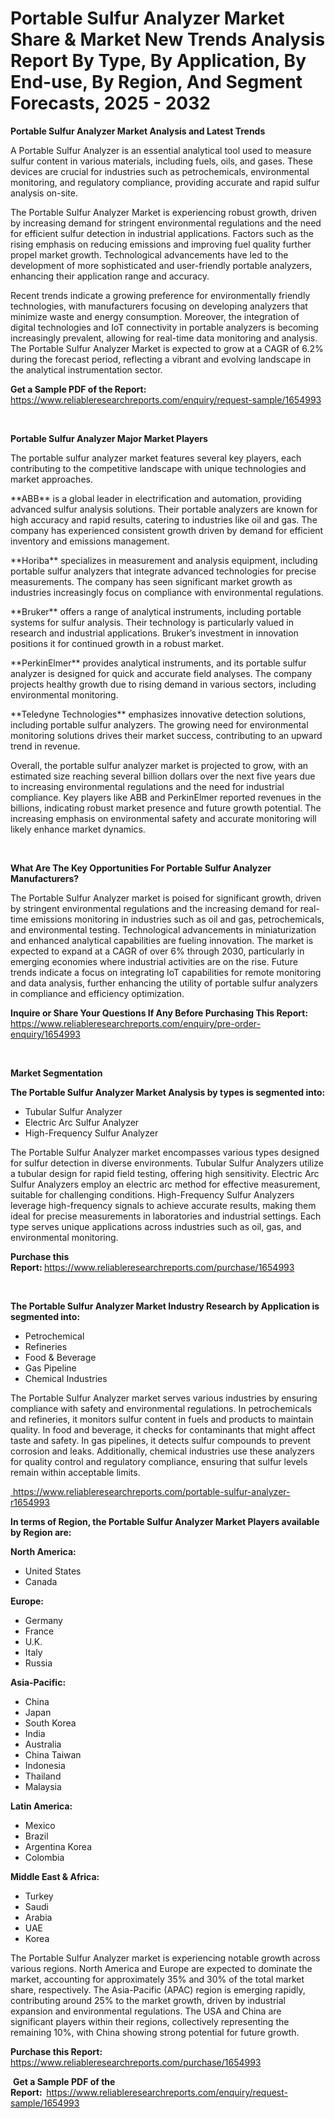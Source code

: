 <p><h1>Portable Sulfur Analyzer Market Share & Market New Trends Analysis Report By Type, By Application, By End-use, By Region, And Segment Forecasts, 2025 - 2032</h1></p><p><strong>Portable Sulfur Analyzer Market Analysis and Latest Trends</strong></p>
<p><p>A Portable Sulfur Analyzer is an essential analytical tool used to measure sulfur content in various materials, including fuels, oils, and gases. These devices are crucial for industries such as petrochemicals, environmental monitoring, and regulatory compliance, providing accurate and rapid sulfur analysis on-site. </p><p>The Portable Sulfur Analyzer Market is experiencing robust growth, driven by increasing demand for stringent environmental regulations and the need for efficient sulfur detection in industrial applications. Factors such as the rising emphasis on reducing emissions and improving fuel quality further propel market growth. Technological advancements have led to the development of more sophisticated and user-friendly portable analyzers, enhancing their application range and accuracy.</p><p>Recent trends indicate a growing preference for environmentally friendly technologies, with manufacturers focusing on developing analyzers that minimize waste and energy consumption. Moreover, the integration of digital technologies and IoT connectivity in portable analyzers is becoming increasingly prevalent, allowing for real-time data monitoring and analysis. The Portable Sulfur Analyzer Market is expected to grow at a CAGR of 6.2% during the forecast period, reflecting a vibrant and evolving landscape in the analytical instrumentation sector.</p></p>
<p><strong>Get a Sample PDF of the Report:&nbsp;</strong> <a href="https://www.reliableresearchreports.com/enquiry/request-sample/1654993?utm_campaign=2883&utm_medium=2&utm_source=Github&utm_content=ia&utm_term=18042025&utm_id=portable-sulfur-analyzer">https://www.reliableresearchreports.com/enquiry/request-sample/1654993</a></p>
<p>&nbsp;</p>
<p><strong>Portable Sulfur Analyzer Major Market Players</strong></p>
<p><p>The portable sulfur analyzer market features several key players, each contributing to the competitive landscape with unique technologies and market approaches.</p><p>**ABB** is a global leader in electrification and automation, providing advanced sulfur analysis solutions. Their portable analyzers are known for high accuracy and rapid results, catering to industries like oil and gas. The company has experienced consistent growth driven by demand for efficient inventory and emissions management.</p><p>**Horiba** specializes in measurement and analysis equipment, including portable sulfur analyzers that integrate advanced technologies for precise measurements. The company has seen significant market growth as industries increasingly focus on compliance with environmental regulations.</p><p>**Bruker** offers a range of analytical instruments, including portable systems for sulfur analysis. Their technology is particularly valued in research and industrial applications. Bruker’s investment in innovation positions it for continued growth in a robust market.</p><p>**PerkinElmer** provides analytical instruments, and its portable sulfur analyzer is designed for quick and accurate field analyses. The company projects healthy growth due to rising demand in various sectors, including environmental monitoring.</p><p>**Teledyne Technologies** emphasizes innovative detection solutions, including portable sulfur analyzers. The growing need for environmental monitoring solutions drives their market success, contributing to an upward trend in revenue.</p><p>Overall, the portable sulfur analyzer market is projected to grow, with an estimated size reaching several billion dollars over the next five years due to increasing environmental regulations and the need for industrial compliance. Key players like ABB and PerkinElmer reported revenues in the billions, indicating robust market presence and future growth potential. The increasing emphasis on environmental safety and accurate monitoring will likely enhance market dynamics.</p></p>
<p>&nbsp;</p>
<p><strong>What Are The Key Opportunities For Portable Sulfur Analyzer Manufacturers?</strong></p>
<p><p>The Portable Sulfur Analyzer market is poised for significant growth, driven by stringent environmental regulations and the increasing demand for real-time emissions monitoring in industries such as oil and gas, petrochemicals, and environmental testing. Technological advancements in miniaturization and enhanced analytical capabilities are fueling innovation. The market is expected to expand at a CAGR of over 6% through 2030, particularly in emerging economies where industrial activities are on the rise. Future trends indicate a focus on integrating IoT capabilities for remote monitoring and data analysis, further enhancing the utility of portable sulfur analyzers in compliance and efficiency optimization.</p></p>
<p><strong>Inquire or Share Your Questions If Any Before Purchasing This Report:</strong> <a href="https://www.reliableresearchreports.com/enquiry/pre-order-enquiry/1654993?utm_campaign=2883&utm_medium=2&utm_source=Github&utm_content=ia&utm_term=18042025&utm_id=portable-sulfur-analyzer">https://www.reliableresearchreports.com/enquiry/pre-order-enquiry/1654993</a></p>
<p>&nbsp;</p>
<p><strong>Market Segmentation</strong></p>
<p><strong>The Portable Sulfur Analyzer Market Analysis by types is segmented into:</strong></p>
<p><ul><li>Tubular Sulfur Analyzer</li><li>Electric Arc Sulfur Analyzer</li><li>High-Frequency Sulfur Analyzer</li></ul></p>
<p><p>The Portable Sulfur Analyzer market encompasses various types designed for sulfur detection in diverse environments. Tubular Sulfur Analyzers utilize a tubular design for rapid field testing, offering high sensitivity. Electric Arc Sulfur Analyzers employ an electric arc method for effective measurement, suitable for challenging conditions. High-Frequency Sulfur Analyzers leverage high-frequency signals to achieve accurate results, making them ideal for precise measurements in laboratories and industrial settings. Each type serves unique applications across industries such as oil, gas, and environmental monitoring.</p></p>
<p><strong>Purchase this Report:&nbsp;</strong><a href="https://www.reliableresearchreports.com/purchase/1654993?utm_campaign=2883&utm_medium=2&utm_source=Github&utm_content=ia&utm_term=18042025&utm_id=portable-sulfur-analyzer">https://www.reliableresearchreports.com/purchase/1654993</a></p>
<p>&nbsp;</p>
<p><strong>The Portable Sulfur Analyzer Market Industry Research by Application is segmented into:</strong></p>
<p><ul><li>Petrochemical</li><li>Refineries</li><li>Food & Beverage</li><li>Gas Pipeline</li><li>Chemical Industries</li></ul></p>
<p><p>The Portable Sulfur Analyzer market serves various industries by ensuring compliance with safety and environmental regulations. In petrochemicals and refineries, it monitors sulfur content in fuels and products to maintain quality. In food and beverage, it checks for contaminants that might affect taste and safety. In gas pipelines, it detects sulfur compounds to prevent corrosion and leaks. Additionally, chemical industries use these analyzers for quality control and regulatory compliance, ensuring that sulfur levels remain within acceptable limits.</p></p>
<p><a href="https://www.reliableresearchreports.com/portable-sulfur-analyzer-r1654993?utm_campaign=2883&utm_medium=2&utm_source=Github&utm_content=ia&utm_term=18042025&utm_id=portable-sulfur-analyzer">&nbsp;https://www.reliableresearchreports.com/portable-sulfur-analyzer-r1654993</a></p>
<p><strong>In terms of Region, the Portable Sulfur Analyzer Market Players available by Region are:</strong></p>
<p>
    <p> <strong> North America: </strong>
        <ul>
            <li>United States</li>
            <li>Canada</li>
        </ul>
        </p> 
    <p> <strong> Europe: </strong>
        <ul>
            <li>Germany</li>
            <li>France</li>
            <li>U.K.</li>
            <li>Italy</li>
            <li>Russia</li>
        </ul>
        </p> 
    <p> <strong> Asia-Pacific: </strong>
        <ul>
            <li>China</li>
            <li>Japan</li>
            <li>South Korea</li>
            <li>India</li>
            <li>Australia</li>
            <li>China Taiwan</li>
            <li>Indonesia</li>
            <li>Thailand</li>
            <li>Malaysia</li>
        </ul>
        </p> 
    <p> <strong> Latin America: </strong>
        <ul>
            <li>Mexico</li>
            <li>Brazil</li>
            <li>Argentina Korea</li>
            <li>Colombia</li>
        </ul>
        </p> 
    <p> <strong> Middle East & Africa: </strong>
        <ul>
            <li>Turkey</li>
            <li>Saudi</li>
            <li>Arabia</li>
            <li>UAE</li>
            <li>Korea</li>
        </ul>
    </p>
    </p>
<p><p>The Portable Sulfur Analyzer market is experiencing notable growth across various regions. North America and Europe are expected to dominate the market, accounting for approximately 35% and 30% of the total market share, respectively. The Asia-Pacific (APAC) region is emerging rapidly, contributing around 25% to the market growth, driven by industrial expansion and environmental regulations. The USA and China are significant players within their regions, collectively representing the remaining 10%, with China showing strong potential for future growth.</p></p>
<p><strong>Purchase this Report: </strong><a href="https://www.reliableresearchreports.com/purchase/1654993?utm_campaign=2883&utm_medium=2&utm_source=Github&utm_content=ia&utm_term=18042025&utm_id=portable-sulfur-analyzer">https://www.reliableresearchreports.com/purchase/1654993</a></p>
<p>&nbsp;<strong>Get a Sample PDF of the Report:&nbsp;&nbsp;</strong><a href="https://www.reliableresearchreports.com/enquiry/request-sample/1654993?utm_campaign=2883&utm_medium=2&utm_source=Github&utm_content=ia&utm_term=18042025&utm_id=portable-sulfur-analyzer">https://www.reliableresearchreports.com/enquiry/request-sample/1654993</a></p>
<p><strong></strong></p>
<p><p></p><p></p><p></p></p>
